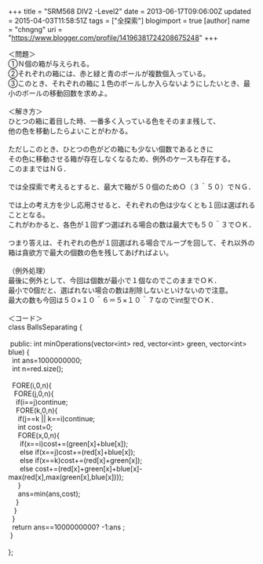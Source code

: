 +++
title = "SRM568 DIV2 -Level2"
date = 2013-06-17T09:06:00Z
updated = 2015-04-03T11:58:51Z
tags = ["全探索"]
blogimport = true 
[author]
	name = "chngng"
	uri = "https://www.blogger.com/profile/14196381724208675248"
+++

<div dir="ltr" style="text-align: left;" trbidi="on">＜問題＞<br />①Ｎ個の箱が与えられる。<br />②それぞれの箱には、赤と緑と青のボールが複数個入っている。<br />③このとき、それぞれの箱に１色のボールしか入らないようにしたいとき、最小のボールの移動回数を求めよ。<br /><br />＜解き方＞<br />ひとつの箱に着目した時、一番多く入っている色をそのまま残して、<br />他の色を移動したらよいことがわかる。<br /><br />ただしこのとき、ひとつの色がどの箱にも少ない個数であるときに<br />その色に移動させる箱が存在しなくなるため、例外のケースも存在する。<br />このままではＮＧ．<br /><br />では全探索で考えるとすると、最大で箱が５０個のためＯ（３＾５０）でＮＧ．<br /><br />では上の考え方を少し応用させると、それぞれの色は少なくとも１回は選ばれることとなる。<br />これがわかると、各色が１回ずつ選ばれる場合の数は最大でも５０＾３でＯＫ．<br /><br />つまり答えは、それぞれの色が１回選ばれる場合でループを回して、それ以外の箱は貪欲方で最大の個数の色を残してあげればよい。<br /><br />（例外処理）<br />最後に例外として、今回は個数が最小で１個なのでこのままでＯＫ．<br />最小で0個だと、選ばれない場合の数は削除しないといけないので注意。<br />最大の数も今回は５０×１０＾６＝５×１０＾７なのでint型でＯＫ．<br /><br />＜コード＞<br />class BallsSeparating {<br /><br /><span class="Apple-tab-span" style="white-space: pre;"> </span>public: int minOperations(vector&lt;int&gt; red, vector&lt;int&gt; green, vector&lt;int&gt; blue) {<br /><span class="Apple-tab-span" style="white-space: pre;">  </span>int ans=1000000000;<br /><span class="Apple-tab-span" style="white-space: pre;">  </span>int n=red.size();<br /><br /><span class="Apple-tab-span" style="white-space: pre;">  </span>FORE(i,0,n){<br /><span class="Apple-tab-span" style="white-space: pre;">   </span>FORE(j,0,n){<br /><span class="Apple-tab-span" style="white-space: pre;">    </span>if(i==j)continue;<br /><span class="Apple-tab-span" style="white-space: pre;">    </span>FORE(k,0,n){<br /><span class="Apple-tab-span" style="white-space: pre;">     </span>if(j==k || k==i)continue;<br /><span class="Apple-tab-span" style="white-space: pre;">     </span>int cost=0;<br /><span class="Apple-tab-span" style="white-space: pre;">     </span>FORE(x,0,n){<br /><span class="Apple-tab-span" style="white-space: pre;">      </span>if(x==i)cost+=(green[x]+blue[x]);<br /><span class="Apple-tab-span" style="white-space: pre;">      </span>else if(x==j)cost+=(red[x]+blue[x]);<br /><span class="Apple-tab-span" style="white-space: pre;">      </span>else if(x==k)cost+=(red[x]+green[x]);<br /><span class="Apple-tab-span" style="white-space: pre;">      </span>else cost+=(red[x]+green[x]+blue[x]-max(red[x],max(green[x],blue[x])));<br /><span class="Apple-tab-span" style="white-space: pre;">     </span>}<br /><span class="Apple-tab-span" style="white-space: pre;">     </span>ans=min(ans,cost);<br /><span class="Apple-tab-span" style="white-space: pre;">    </span>}<br /><span class="Apple-tab-span" style="white-space: pre;">   </span>}<br /><span class="Apple-tab-span" style="white-space: pre;">  </span>}<br /><span class="Apple-tab-span" style="white-space: pre;">  </span>return ans==1000000000? -1:ans ;<br /><span class="Apple-tab-span" style="white-space: pre;"> </span>}<br /><br />};<br /><br /></div>
